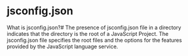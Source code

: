 
# jsconfig.json 

What is jsconfig.json?#
The presence of jsconfig.json file in a directory indicates that the directory is the root of a JavaScript Project. The jsconfig.json file specifies the root files and the options for the features provided by the JavaScript language service.

